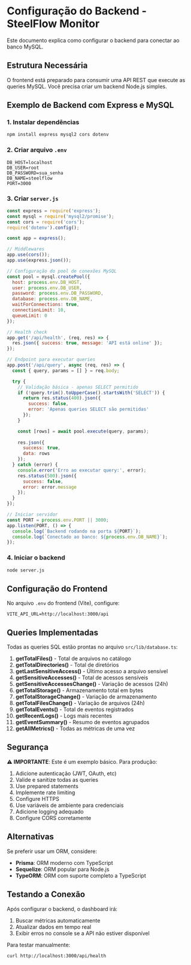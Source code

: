 # Configuração do Backend - SteelFlow Monitor

Este documento explica como configurar o backend para conectar ao banco MySQL.

## Estrutura Necessária

O frontend está preparado para consumir uma API REST que execute as queries MySQL. Você precisa criar um backend Node.js simples.

## Exemplo de Backend com Express e MySQL

### 1. Instalar dependências

```bash
npm install express mysql2 cors dotenv
```

### 2. Criar arquivo `.env`

```env
DB_HOST=localhost
DB_USER=root
DB_PASSWORD=sua_senha
DB_NAME=steelflow
PORT=3000
```

### 3. Criar `server.js`

```javascript
const express = require('express');
const mysql = require('mysql2/promise');
const cors = require('cors');
require('dotenv').config();

const app = express();

// Middlewares
app.use(cors());
app.use(express.json());

// Configuração do pool de conexões MySQL
const pool = mysql.createPool({
  host: process.env.DB_HOST,
  user: process.env.DB_USER,
  password: process.env.DB_PASSWORD,
  database: process.env.DB_NAME,
  waitForConnections: true,
  connectionLimit: 10,
  queueLimit: 0
});

// Health check
app.get('/api/health', (req, res) => {
  res.json({ success: true, message: 'API está online' });
});

// Endpoint para executar queries
app.post('/api/query', async (req, res) => {
  const { query, params = [] } = req.body;

  try {
    // Validação básica - apenas SELECT permitido
    if (!query.trim().toUpperCase().startsWith('SELECT')) {
      return res.status(400).json({
        success: false,
        error: 'Apenas queries SELECT são permitidas'
      });
    }

    const [rows] = await pool.execute(query, params);
    
    res.json({
      success: true,
      data: rows
    });
  } catch (error) {
    console.error('Erro ao executar query:', error);
    res.status(500).json({
      success: false,
      error: error.message
    });
  }
});

// Iniciar servidor
const PORT = process.env.PORT || 3000;
app.listen(PORT, () => {
  console.log(`Backend rodando na porta ${PORT}`);
  console.log(`Conectado ao banco: ${process.env.DB_NAME}`);
});
```

### 4. Iniciar o backend

```bash
node server.js
```

## Configuração do Frontend

No arquivo `.env` do frontend (Vite), configure:

```env
VITE_API_URL=http://localhost:3000/api
```

## Queries Implementadas

Todas as queries SQL estão prontas no arquivo `src/lib/database.ts`:

1. **getTotalFiles()** - Total de arquivos no catálogo
2. **getTotalDirectories()** - Total de diretórios
3. **getLastSensitiveAccess()** - Último acesso a arquivo sensível
4. **getSensitiveAccesses()** - Total de acessos sensíveis
5. **getSensitiveAccessesChange()** - Variação de acessos (24h)
6. **getTotalStorage()** - Armazenamento total em bytes
7. **getTotalStorageChange()** - Variação de armazenamento
8. **getTotalFilesChange()** - Variação de arquivos (24h)
9. **getTotalEvents()** - Total de eventos registrados
10. **getRecentLogs()** - Logs mais recentes
11. **getEventSummary()** - Resumo de eventos agrupados
12. **getAllMetrics()** - Todas as métricas de uma vez

## Segurança

⚠️ **IMPORTANTE**: Este é um exemplo básico. Para produção:

1. Adicione autenticação (JWT, OAuth, etc)
2. Valide e sanitize todas as queries
3. Use prepared statements
4. Implemente rate limiting
5. Configure HTTPS
6. Use variáveis de ambiente para credenciais
7. Adicione logging adequado
8. Configure CORS corretamente

## Alternativas

Se preferir usar um ORM, considere:
- **Prisma**: ORM moderno com TypeScript
- **Sequelize**: ORM popular para Node.js
- **TypeORM**: ORM com suporte completo a TypeScript

## Testando a Conexão

Após configurar o backend, o dashboard irá:
1. Buscar métricas automaticamente
2. Atualizar dados em tempo real
3. Exibir erros no console se a API não estiver disponível

Para testar manualmente:
```bash
curl http://localhost:3000/api/health
```
